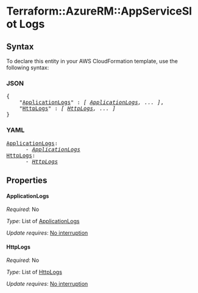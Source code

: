 # Terraform::AzureRM::AppServiceSlot Logs

## Syntax

To declare this entity in your AWS CloudFormation template, use the following syntax:

### JSON

<pre>
{
    "<a href="#applicationlogs" title="ApplicationLogs">ApplicationLogs</a>" : <i>[ <a href="logs-applicationlogs.md">ApplicationLogs</a>, ... ]</i>,
    "<a href="#httplogs" title="HttpLogs">HttpLogs</a>" : <i>[ <a href="logs-httplogs.md">HttpLogs</a>, ... ]</i>
}
</pre>

### YAML

<pre>
<a href="#applicationlogs" title="ApplicationLogs">ApplicationLogs</a>: <i>
      - <a href="logs-applicationlogs.md">ApplicationLogs</a></i>
<a href="#httplogs" title="HttpLogs">HttpLogs</a>: <i>
      - <a href="logs-httplogs.md">HttpLogs</a></i>
</pre>

## Properties

#### ApplicationLogs

_Required_: No

_Type_: List of <a href="logs-applicationlogs.md">ApplicationLogs</a>

_Update requires_: [No interruption](https://docs.aws.amazon.com/AWSCloudFormation/latest/UserGuide/using-cfn-updating-stacks-update-behaviors.html#update-no-interrupt)

#### HttpLogs

_Required_: No

_Type_: List of <a href="logs-httplogs.md">HttpLogs</a>

_Update requires_: [No interruption](https://docs.aws.amazon.com/AWSCloudFormation/latest/UserGuide/using-cfn-updating-stacks-update-behaviors.html#update-no-interrupt)

